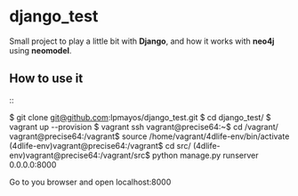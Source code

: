 django_test
===========

Small project to play a little bit with **Django**, and how it works with **neo4j** using **neomodel**.


How to use it
-------------

::
  
  $ git clone git@github.com:lpmayos/django_test.git
  $ cd django_test/
  $ vagrant up --provision
  $ vagrant ssh
  vagrant@precise64:~$ cd /vagrant/
  vagrant@precise64:/vagrant$ source /home/vagrant/4dlife-env/bin/activate
  (4dlife-env)vagrant@precise64:/vagrant$ cd src/
  (4dlife-env)vagrant@precise64:/vagrant/src$ python manage.py runserver 0.0.0.0:8000
  
  Go to you browser and open localhost:8000
